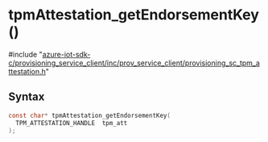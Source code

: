 # tpmAttestation_getEndorsementKey()

\#include "[azure-iot-sdk-c/provisioning_service_client/inc/prov_service_client/provisioning_sc_tpm_attestation.h](../iot-c-ref-provisioning-sc-tpm-attestation-h.md)"  

## Syntax

```C
const char* tpmAttestation_getEndorsementKey(
  TPM_ATTESTATION_HANDLE  tpm_att
);
```

